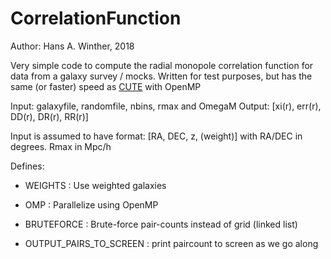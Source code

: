 # CorrelationFunction
Author: Hans A. Winther, 2018

Very simple code to compute the radial monopole correlation function for data from a galaxy survey / mocks.
Written for test purposes, but has the same (or faster) speed as [CUTE](https://github.com/damonge/CUTE) with OpenMP

Input: galaxyfile, randomfile, nbins, rmax and OmegaM
Output: [xi(r), err(r), DD(r), DR(r), RR(r)]

Input is assumed to have format: [RA, DEC, z, (weight)] with RA/DEC in degrees. Rmax in Mpc/h

Defines:

- WEIGHTS : Use weighted galaxies

- OMP : Parallelize using OpenMP

- BRUTEFORCE : Brute-force pair-counts instead of grid (linked list)

- OUTPUT\_PAIRS\_TO\_SCREEN : print paircount to screen as we go along


